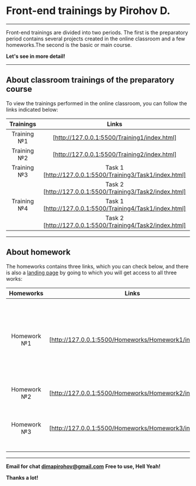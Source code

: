 # Front-end trainings by Pirohov D.
---
Front-end trainings are divided into two periods. The first is the preparatory period contains several projects created in the online classroom and a few homeworks.The second is the basic or main course.

**Let's see in more detail!**

---
## About classroom trainings of the preparatory course

To view the trainings performed in the online classroom, you can follow the links indicated below:

| Trainings | Links |
| :------: | :------: |
| Training №1 | [http://127.0.0.1:5500/Training1/index.html] |
| Training №2| [http://127.0.0.1:5500/Training2/index.html] |
| Training №3 | Task 1 [http://127.0.0.1:5500/Training3/Task1/index.html]
||Task 2 [http://127.0.0.1:5500/Training3/Task2/index.html] |
| Training №4 | Task 1 [http://127.0.0.1:5500/Training4/Task1/index.html]
||Task 2 [http://127.0.0.1:5500/Training4/Task2/index.html] |
---
## About homework

The homeworks contains three links, which you can check below, and there is also a [landing page](http://127.0.0.1:5500/Homeworks/index.html) by going to which you will get access to all three works:

| Homeworks | Links |About|
| :------: | :------: | :------: |
| Homework №1 | [http://127.0.0.1:5500/Homeworks/Homework1/index.html] | structure with links to html files, markup containing block and inline tags, link in images, video|
| Homework №2| [http://127.0.0.1:5500/Homeworks/Homework2/index.html] | list, table, registration form| 
| Homework №3 | [http://127.0.0.1:5500/Homeworks/Homework3/index.html] | registration form contains textarea, email, list, checkbox |
---
**Email for chat <dimapirohov@gmail.com>**
**Free to use, Hell Yeah!**

**Thanks a lot!**
